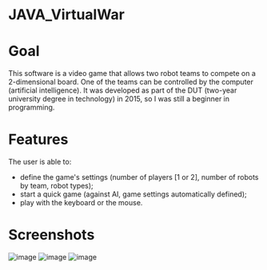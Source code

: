 # JAVA_VirtualWar
# Goal
This software is a video game that allows two robot teams to compete on a 2-dimensional board. One of the teams can be controlled by the computer (artificial intelligence).
It was developed as part of the DUT (two-year university degree in technology) in 2015, so I was still a beginner in programming.
# Features
The user is able to:
- define the game's settings (number of players [1 or 2], number of robots by team, robot types);
- start a quick game (against AI, game settings automatically defined);
- play with the keyboard or the mouse.
# Screenshots
![image](https://user-images.githubusercontent.com/10500345/47468217-70db0d80-d7fa-11e8-9f99-51ce7d8bd33a.png)
![image](https://user-images.githubusercontent.com/10500345/47468265-aa137d80-d7fa-11e8-9d2b-167afb31fa53.png)
![image](https://user-images.githubusercontent.com/10500345/47468307-e47d1a80-d7fa-11e8-94b2-c200b86dfbcf.png)
